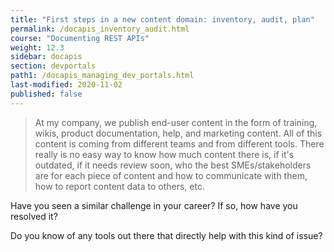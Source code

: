 ```yaml
---
title: "First steps in a new content domain: inventory, audit, plan"
permalink: /docapis_inventory_audit.html
course: "Documenting REST APIs"
weight: 12.3
sidebar: docapis
section: devportals
path1: /docapis_managing_dev_portals.html
last-modified: 2020-11-02
published: false
---
```




> At my company, we publish end-user content in the form of training, wikis, product documentation, help, and marketing content. All of this content is coming from different teams and from different tools. There really is no easy way to know how much content there is, if it's outdated, if it needs review soon, who the best SMEs/stakeholders are for each piece of content and how to communicate with them, how to report content data to others, etc.

Have you seen a similar challenge in your career? If so, how have you resolved it?

Do you know of any tools out there that directly help with this kind of issue?
